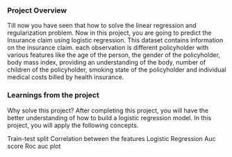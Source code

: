 ### Project Overview

 Till now you have seen that how to solve the linear regression and regularization problem. Now in this project, you are going to predict the Insurance claim using logistic regression. This dataset contains information on the insurance claim. each observation is different policyholder with various features like the age of the person, the gender of the policyholder, body mass index, providing an understanding of the body, number of children of the policyholder, smoking state of the policyholder and individual medical costs billed by health insurance.


### Learnings from the project

 Why solve this project?
After completing this project, you will have the better understanding of how to build a logistic regression model. In this project, you will apply the following concepts.

Train-test split
Correlation between the features
Logistic Regression
Auc score
Roc auc plot


